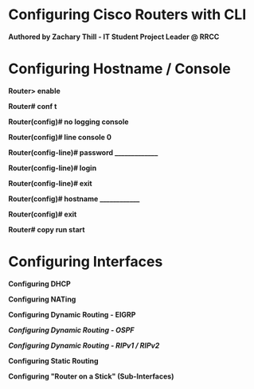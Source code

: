 # Configuring Cisco Routers with CLI 
**Authored by Zachary Thill - IT Student Project Leader @ RRCC**

# Configuring Hostname / Console
**Router> enable**  

**Router# conf t**  

**Router(config)# no logging console**  

**Router(config)# line console 0**

**Router(config-line)# password _____________**

**Router(config-line)# login** 

**Router(config-line)# exit**  

**Router(config)# hostname ____________**  

**Router(config)# exit** 

**Router# copy run start** 

# Configuring Interfaces 

**Configuring DHCP** 

**Configuring NATing** 

**Configuring Dynamic Routing - EIGRP** 

***Configuring Dynamic Routing - OSPF***  

***Configuring Dynamic Routing - RIPv1 / RIPv2*** 

**Configuring Static Routing** 

**Configuring "Router on a Stick" (Sub-Interfaces)**

